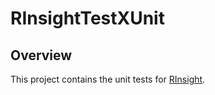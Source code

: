 RInsightTestXUnit
=================

## Overview
This project contains the unit tests for [RInsight](https://github.com/lloyddewit/RInsight).
